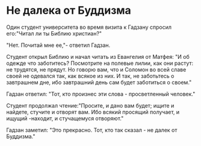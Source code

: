 # Не далека от Буддизма

Один студент университета во время визита к Гадзану спросил его:"Читал ли ты Библию христиан?"

"Нет. Почитай мне ее,"- ответил Гадзан.

Студент открыл Библию и начал читать из Евангелия от Матфея: "И об одежде что заботитесь? Посмотрите на полевые лилии, как они растут: не трудятся, не прядут. Но говорю вам, что и Соломон во всей славе своей не одевался так, как всякое из них. И так, не заботьтесь о завтрашнем дне, ибо завтрашний день сам будет заботиться о своем."

Гадзан ответил: "Тот, кто произнес эти слова - просветленный человек."

Студент продолжал чтение:"Просите, и дано вам будет; ищите и найдете, стучите и отворят вам. Ибо всякий просящий получает, и ищущий -находит, и стучащемуся отворяют."

Гадзан заметил: "Это прекрасно. Тот, кто так сказал - не далек от Буддизма."